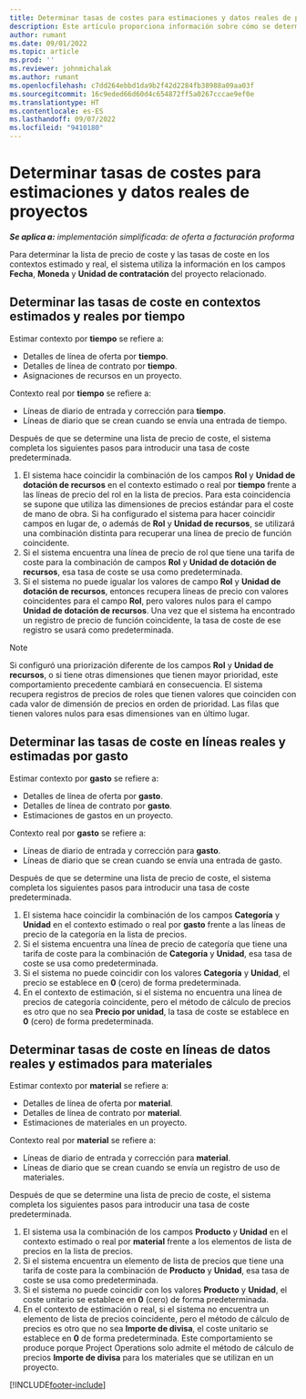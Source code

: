 ```yaml
---
title: Determinar tasas de costes para estimaciones y datos reales de proyectos
description: Este artículo proporciona información sobre cómo se determinan los precios de tasas de costes en las estimaciones y los datos reales del proyecto.
author: rumant
ms.date: 09/01/2022
ms.topic: article
ms.prod: ''
ms.reviewer: johnmichalak
ms.author: rumant
ms.openlocfilehash: c7dd264ebbd1da9b2f42d2284fb38988a09aa03f
ms.sourcegitcommit: 16c9eded66d60d4c654872ff5a0267cccae9ef0e
ms.translationtype: HT
ms.contentlocale: es-ES
ms.lasthandoff: 09/07/2022
ms.locfileid: "9410180"
---
```

# <a name="determine-cost-rates-for-project-estimates-and-actuals"></a>Determinar tasas de costes para estimaciones y datos reales de proyectos

_**Se aplica a:** implementación simplificada: de oferta a facturación proforma_

Para determinar la lista de precio de coste y las tasas de coste en los contextos estimado y real, el sistema utiliza la información en los campos **Fecha**, **Moneda** y **Unidad de contratación** del proyecto relacionado.

## <a name="determining-cost-rates-in-estimate-and-actual-contexts-for-time"></a>Determinar las tasas de coste en contextos estimados y reales por tiempo

Estimar contexto por **tiempo** se refiere a:

- Detalles de línea de oferta por **tiempo**.
- Detalles de línea de contrato por **tiempo**.
- Asignaciones de recursos en un proyecto.

Contexto real por **tiempo** se refiere a:

- Líneas de diario de entrada y corrección para **tiempo**.
- Líneas de diario que se crean cuando se envía una entrada de tiempo.

Después de que se determine una lista de precio de coste, el sistema completa los siguientes pasos para introducir una tasa de coste predeterminada.

1. El sistema hace coincidir la combinación de los campos **Rol** y **Unidad de dotación de recursos** en el contexto estimado o real por **tiempo** frente a las líneas de precio del rol en la lista de precios. Para esta coincidencia se supone que utiliza las dimensiones de precios estándar para el coste de mano de obra. Si ha configurado el sistema para hacer coincidir campos en lugar de, o además de **Rol** y **Unidad de recursos**, se utilizará una combinación distinta para recuperar una línea de precio de función coincidente.
1. Si el sistema encuentra una línea de precio de rol que tiene una tarifa de coste para la combinación de campos **Rol** y **Unidad de dotación de recursos**, esa tasa de coste se usa como predeterminada.
1. Si el sistema no puede igualar los valores de campo **Rol** y **Unidad de dotación de recursos**, entonces recupera líneas de precio con valores coincidentes para el campo **Rol**, pero valores nulos para el campo **Unidad de dotación de recursos**. Una vez que el sistema ha encontrado un registro de precio de función coincidente, la tasa de coste de ese registro se usará como predeterminada.

> [!NOTE]
> Si configuró una priorización diferente de los campos **Rol** y **Unidad de recursos**, o si tiene otras dimensiones que tienen mayor prioridad, este comportamiento precedente cambiará en consecuencia. El sistema recupera registros de precios de roles que tienen valores que coinciden con cada valor de dimensión de precios en orden de prioridad. Las filas que tienen valores nulos para esas dimensiones van en último lugar.

## <a name="determining-cost-rates-on-actual-and-estimate-lines-for-expense"></a>Determinar las tasas de coste en líneas reales y estimadas por gasto

Estimar contexto por **gasto** se refiere a:

- Detalles de línea de oferta por **gasto**.
- Detalles de línea de contrato por **gasto**.
- Estimaciones de gastos en un proyecto.

Contexto real por **gasto** se refiere a:

- Líneas de diario de entrada y corrección para **gasto**.
- Líneas de diario que se crean cuando se envía una entrada de gasto.

Después de que se determine una lista de precio de coste, el sistema completa los siguientes pasos para introducir una tasa de coste predeterminada.

1. El sistema hace coincidir la combinación de los campos **Categoría** y **Unidad** en el contexto estimado o real por **gasto** frente a las líneas de precio de la categoría en la lista de precios.
1. Si el sistema encuentra una línea de precio de categoría que tiene una tarifa de coste para la combinación de **Categoría** y **Unidad**, esa tasa de coste se usa como predeterminada.
1. Si el sistema no puede coincidir con los valores **Categoría** y **Unidad**, el precio se establece en **0** (cero) de forma predeterminada.
1. En el contexto de estimación, si el sistema no encuentra una línea de precios de categoría coincidente, pero el método de cálculo de precios es otro que no sea **Precio por unidad**, la tasa de coste se establece en **0** (cero) de forma predeterminada.

## <a name="determining-cost-rates-on-actual-and-estimate-lines-for-material"></a>Determinar tasas de coste en líneas de datos reales y estimados para materiales

Estimar contexto por **material** se refiere a:

- Detalles de línea de oferta por **material**.
- Detalles de línea de contrato por **material**.
- Estimaciones de materiales en un proyecto.

Contexto real por **material** se refiere a:

- Líneas de diario de entrada y corrección para **material**.
- Líneas de diario que se crean cuando se envía un registro de uso de materiales.

Después de que se determine una lista de precio de coste, el sistema completa los siguientes pasos para introducir una tasa de coste predeterminada.

1. El sistema usa la combinación de los campos **Producto** y **Unidad** en el contexto estimado o real por **material** frente a los elementos de lista de precios en la lista de precios.
1. Si el sistema encuentra un elemento de lista de precios que tiene una tarifa de coste para la combinación de **Producto** y **Unidad**, esa tasa de coste se usa como predeterminada.
1. Si el sistema no puede coincidir con los valores **Producto** y **Unidad**, el coste unitario se establece en **0** (cero) de forma predeterminada.
1. En el contexto de estimación o real, si el sistema no encuentra un elemento de lista de precios coincidente, pero el método de cálculo de precios es otro que no sea **Importe de divisa**, el coste unitario se establece en **0** de forma predeterminada. Este comportamiento se produce porque Project Operations solo admite el método de cálculo de precios **Importe de divisa** para los materiales que se utilizan en un proyecto.

[!INCLUDE[footer-include](../../includes/footer-banner.md)]
